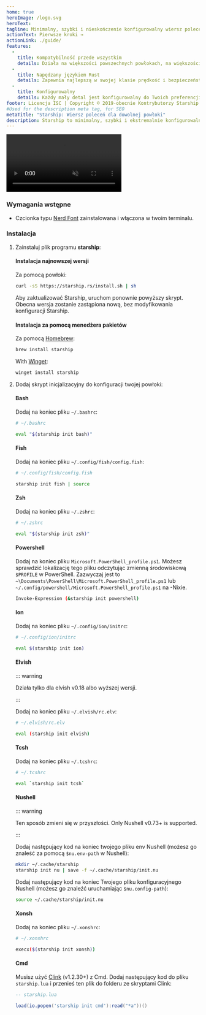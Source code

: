 ```yaml
---
home: true
heroImage: /logo.svg
heroText:
tagline: Minimalny, szybki i nieskończenie konfigurowalny wiersz poleceń dla dowolnej powłoki!
actionText: Pierwsze kroki →
actionLink: ./guide/
features:
  - 
    title: Kompatybilność przede wszystkim
    details: Działa na większości powszechnych powłokach, na większości najpopularniejszych systemach. Używaj go wszędzie!
  - 
    title: Napędzany językiem Rust
    details: Zapewnia najlepszą w swojej klasie prędkość i bezpieczeństwo języka Rust, w celu zapewnienia jak najszybszej i niezawodnej odpowiedzi.
  - 
    title: Konfigurowalny
    details: Każdy mały detal jest konfigurowalny do Twoich preferencji, aby wiersz poleceń był tak minimalny lub tak bogaty w funkcje, jak tylko zechcesz.
footer: Licencja ISC | Copyright © 2019-obecnie Kontrybutorzy Starship
#Used for the description meta tag, for SEO
metaTitle: "Starship: Wiersz poleceń dla dowolnej powłoki"
description: Starship to minimalny, szybki i ekstremalnie konfigurowalny wiersz poleceń dla każdej powłoki! Pokazuje informacje których potrzebujesz, pozostając elegancki i minimalny. Szybka instalacja dostępna dla powłok Bash, Fish, ZSH, Ion, Tcsh, Elvish, Nu, Xonsh, Cmd i PowerShell.
---
```


<div class="center">
  <video class="demo-video" muted autoplay loop playsinline>
    <source src="/demo.webm" type="video/webm">
    <source src="/demo.mp4" type="video/mp4">
  </video>
</div>

### Wymagania wstępne

- Czcionka typu [Nerd Font](https://www.nerdfonts.com/) zainstalowana i włączona w twoim terminalu.

### Instalacja

1. Zainstaluj plik programu **starship**:


   #### Instalacja najnowszej wersji

   Za pomocą powłoki:

   ```sh
   curl -sS https://starship.rs/install.sh | sh
   ```

   Aby zaktualizować Starship, uruchom ponownie powyższy skrypt. Obecna wersja zostanie zastąpiona nową, bez modyfikowania konfiguracji Starship.


   #### Instalacja za pomocą menedżera pakietów

   Za pomocą [Homebrew](https://brew.sh/):

   ```sh
   brew install starship
   ```
   With [Winget](https://github.com/microsoft/winget-cli):

   ```powershell
   winget install starship
   ```

1. Dodaj skrypt inicjalizacyjny do konfiguracji twojej powłoki:


   #### Bash

   Dodaj na koniec pliku `~/.bashrc`:

   ```sh
   # ~/.bashrc

   eval "$(starship init bash)"
   ```


   #### Fish

   Dodaj na koniec pliku `~/.config/fish/config.fish`:

   ```sh
   # ~/.config/fish/config.fish

   starship init fish | source
   ```


   #### Zsh

   Dodaj na koniec pliku `~/.zshrc`:

   ```sh
   # ~/.zshrc

   eval "$(starship init zsh)"
   ```


   #### Powershell

   Dodaj na koniec pliku `Microsoft.PowerShell_profile.ps1`. Możesz sprawdzić lokalizację tego pliku odczytując zmienną środowiskową `$PROFILE` w PowerShell. Zazwyczaj jest to `~\Documents\PowerShell\Microsoft.PowerShell_profile.ps1` lub `~/.config/powershell/Microsoft.PowerShell_profile.ps1` na -Nixie.

   ```sh
   Invoke-Expression (&starship init powershell)
   ```


   #### Ion

   Dodaj na koniec pliku `~/.config/ion/initrc`:

   ```sh
   # ~/.config/ion/initrc

   eval $(starship init ion)
   ```


   #### Elvish

   ::: warning

   Działa tylko dla elvish v0.18 albo wyższej wersji.

   :::

   Dodaj na koniec pliku `~/.elvish/rc.elv`:

   ```sh
   # ~/.elvish/rc.elv

   eval (starship init elvish)
   ```


   #### Tcsh

   Dodaj na koniec pliku `~/.tcshrc`:

   ```sh
   # ~/.tcshrc

   eval `starship init tcsh`
   ```


   #### Nushell

   ::: warning

   Ten sposób zmieni się w przyszłości. Only Nushell v0.73+ is supported.

   :::

   Dodaj następujący kod na koniec twojego pliku env Nushell (możesz go znaleść za pomocą `$nu.env-path` w Nushell):
   ```sh
   mkdir ~/.cache/starship
   starship init nu | save -f ~/.cache/starship/init.nu
   ```

   Dodaj następujący kod na koniec Twojego pliku konfiguracyjnego Nushell (możesz go znaleźć uruchamiając `$nu.config-path`):

   ```sh
   source ~/.cache/starship/init.nu
   ```

   #### Xonsh

   Dodaj na koniec pliku `~/.xonshrc`:

   ```sh
   # ~/.xonshrc

   execx($(starship init xonsh))
   ```


   #### Cmd

   Musisz użyć [Clink](https://chrisant996.github.io/clink/clink.html) (v1.2.30+) z Cmd. Dodaj następujący kod do pliku `starship.lua` i przenieś ten plik do folderu ze skryptami Clink:

   ```lua
   -- starship.lua

   load(io.popen('starship init cmd'):read("*a"))()
   ```
